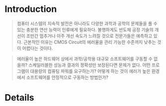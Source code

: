 # Introduction #

> 컴퓨터 시스템의 지속적 발전은 아니라도 다양한 과학과 공학의 문제들을 풀 수 있는 충분한 연산 능력이 인류에게 필요하다. 불행하게도 반도체 공정 기술의 개선이 조만간 멈추거나 아주 개선 속도가 느려질 것으로 전문가들은 예측하고 있다. 근본적인 이유는 CMOS Circuit의 에러율을 관리 가능한 수준까지 낮추는 것이 어렵다는 것이다.

> 에러율이 높은 하드웨어 상에서 과학/공학용 대규모 소프트웨어를 구동할 수 없을까? 스케일러블한 성능과 결과의 정확성만 보장된다면 문제가 없다. 어떤 프로그램이 대용량의 컴퓨팅 파워를 요구하는가? 어떻게 하는 것이 에러가 높은 환경에서 소프트웨어를 안정적으로 구동하는 방법인가?



# Details #